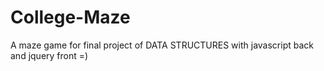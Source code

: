 # College-Maze
A maze game for final project of DATA STRUCTURES with javascript back and jquery front =)
